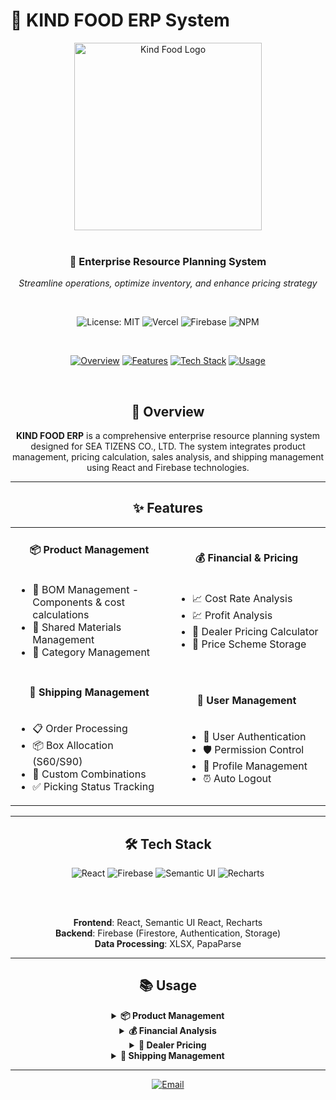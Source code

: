 # 🍃 KIND FOOD ERP System

<div align="center">
  <img src="https://www.kindfoodtw.com/media/W1siZiIsIjEzOTg4L2F0dGFjaGVkX3Bob3Rvcy8xNjgzMDI3NzYwX-acquWRveWQjS0yLnBuZy5wbmciXV0.png?sha=b4d877a6657e1424" alt="Kind Food Logo" width="300">
  <br><br>
  
  <h3>🚀 Enterprise Resource Planning System</h3>
  <p><em>Streamline operations, optimize inventory, and enhance pricing strategy</em></p>
  <br>

  <p align="center">
    <img alt="License: MIT" src="https://img.shields.io/badge/License-MIT-yellow.svg?style=for-the-badge&logo=opensourceinitiative&logoColor=white">
    <img alt="Vercel" src="https://img.shields.io/badge/Deployed%20on-Vercel-000000.svg?style=for-the-badge&logo=vercel&logoColor=white">
    <img alt="Firebase" src="https://img.shields.io/badge/Firebase-10.12.3-FFCA28.svg?style=for-the-badge&logo=firebase&logoColor=black">
    <img alt="NPM" src="https://img.shields.io/badge/NPM-v7%2B-CB3837.svg?style=for-the-badge&logo=npm&logoColor=white">
  </p>
  
  <br>
  
  <p align="center">
    <a href="#-overview"><img src="https://img.shields.io/badge/📖_Overview-4A90E2?style=for-the-badge&logoColor=white" alt="Overview"></a>
    <a href="#-features"><img src="https://img.shields.io/badge/✨_Features-50C878?style=for-the-badge&logoColor=white" alt="Features"></a>
    <a href="#-tech-stack"><img src="https://img.shields.io/badge/🛠️_Tech_Stack-FF6B6B?style=for-the-badge&logoColor=white" alt="Tech Stack"></a>
    <a href="#-usage"><img src="https://img.shields.io/badge/📚_Usage-FF9500?style=for-the-badge&logoColor=white" alt="Usage"></a>
  </p>
</div>

<br>

<div align="center">

## 📖 Overview

**KIND FOOD ERP** is a comprehensive enterprise resource planning system designed for SEA TIZENS CO., LTD. The system integrates product management, pricing calculation, sales analysis, and shipping management using React and Firebase technologies.

</div>

---

<div align="center">

## ✨ Features

<table align="center">
  <tr>
    <td width="50%" align="center">
      <h4>📦 Product Management</h4>
      <ul style="text-align: left; display: inline-block;">
        <li>🔧 BOM Management - Components & cost calculations</li>
        <li>🔗 Shared Materials Management</li>
        <li>📂 Category Management</li>
      </ul>
    </td>
    <td width="50%" align="center">
      <h4>💰 Financial & Pricing</h4>
      <ul style="text-align: left; display: inline-block;">
        <li>📈 Cost Rate Analysis</li>
        <li>💹 Profit Analysis</li>
        <li>🏪 Dealer Pricing Calculator</li>
        <li>💾 Price Scheme Storage</li>
      </ul>
    </td>
  </tr>
  <tr>
    <td width="50%" align="center">
      <h4>🚚 Shipping Management</h4>
      <ul style="text-align: left; display: inline-block;">
        <li>📋 Order Processing</li>
        <li>📦 Box Allocation (S60/S90)</li>
        <li>🎁 Custom Combinations</li>
        <li>✅ Picking Status Tracking</li>
      </ul>
    </td>
    <td width="50%" align="center">
      <h4>👥 User Management</h4>
      <ul style="text-align: left; display: inline-block;">
        <li>🔐 User Authentication</li>
        <li>🛡️ Permission Control</li>
        <li>👤 Profile Management</li>
        <li>⏰ Auto Logout</li>
      </ul>
    </td>
  </tr>
</table>

</div>

---

<div align="center">

## 🛠️ Tech Stack

<img src="https://img.shields.io/badge/React-20232A?style=for-the-badge&logo=react&logoColor=61DAFB" alt="React"/>
<img src="https://img.shields.io/badge/Firebase-039BE5?style=for-the-badge&logo=Firebase&logoColor=white" alt="Firebase"/>
<img src="https://img.shields.io/badge/Semantic%20UI-35BDB2?style=for-the-badge&logo=semanticuireact&logoColor=white" alt="Semantic UI"/>
<img src="https://img.shields.io/badge/Recharts-FF6B6B?style=for-the-badge&logo=chart.js&logoColor=white" alt="Recharts"/>

<br><br>

**Frontend**: React, Semantic UI React, Recharts  
**Backend**: Firebase (Firestore, Authentication, Storage)  
**Data Processing**: XLSX, PapaParse

</div>

---

<div align="center">

## 📚 Usage

<details>
  <summary><strong>📦 Product Management</strong></summary>
  <div align="center">
    <ul style="text-align: left; display: inline-block;">
      <li>Create BOM tables for products</li>
      <li>Manage shared materials</li>
      <li>Organize product categories</li>
    </ul>
  </div>
</details>

<details>
  <summary><strong>💰 Financial Analysis</strong></summary>
  <div align="center">
    <ul style="text-align: left; display: inline-block;">
      <li>Upload sales data for cost analysis</li>
      <li>Calculate profit margins</li>
      <li>Track financial performance</li>
    </ul>
  </div>
</details>

<details>
  <summary><strong>🏪 Dealer Pricing</strong></summary>
  <div align="center">
    <ul style="text-align: left; display: inline-block;">
      <li>Create pricing schemes</li>
      <li>Automatic margin calculation</li>
      <li>Compare pricing scenarios</li>
    </ul>
  </div>
</details>

<details>
  <summary><strong>🚚 Shipping Management</strong></summary>
  <div align="center">
    <ul style="text-align: left; display: inline-block;">
      <li>Upload order data</li>
      <li>Automatic box allocation</li>
      <li>Track picking status</li>
    </ul>
  </div>
</details>

</div>

---

<div align="center">
  <p>
    <a href="mailto:poyang1024@gmail.com">
      <img src="https://img.shields.io/badge/📧_Email-poyang1024@gmail.com-D14836?style=for-the-badge&logo=gmail&logoColor=white" alt="Email">
    </a>
  </p>
</div>